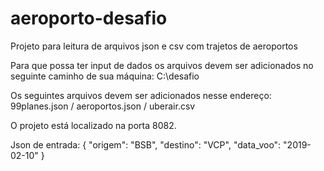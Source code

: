 # aeroporto-desafio
Projeto para leitura de arquivos json e csv com trajetos de aeroportos

Para que possa ter input de dados os arquivos devem ser adicionados no seguinte caminho de sua máquina:
C:\desafio


  Os seguintes arquivos devem ser adicionados nesse endereço:
    99planes.json / 
    aeroportos.json / 
    uberair.csv 

     
O projeto está localizado na porta 8082.


Json de entrada:
{
	"origem": "BSB",
    "destino": "VCP",
    "data_voo": "2019-02-10"
}
